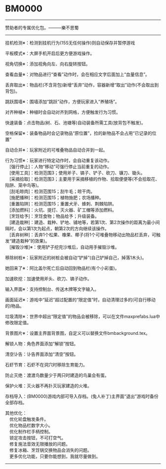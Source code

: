 
# BM0000  

------

赞助者的专属优化包。———樂不思蜀  

------

挂机检测※：检测到挂机行为(15S无任何操作)则自动保存并暂停游戏  
  
平板模式※：大屏手机开启后更方便游戏操作。  
  
视角切换※：添加视角向左、向右旋转按钮。  
  
查看血量※：对物品进行“查看”动作时，会在相应文字后面加上“血量信息”。  
  
丢弃取出※：物品栏(不含背包)新增“丢弃”动作，容器新增“取出”动作(不会取出到背包)。  
  
跳跃围墙※：围墙添加“跳跃”动作，方便玩家进入“养殖场”。  
  
对齐种植※：种植时会自动对齐到网格，方便触发行为习惯。  
  
快速装备：点击物品(树、石、池塘等)自动装备所需工具(放背包不触发)。  
  
空格保留※：装备物品时会记录物品“原位置”，捡的新物品不会占用“已记录的位置”  
  
自动合并※：玩家附近的可堆叠物品自动合并到一起。  
  
行为习惯※：玩家进行特定动作时，会自动重复该动作。  
　[强行停止]：人物“移动”可强行停止当前重复的动作。  
　[使用工具]：检测范围3；使用斧子、镐子、铲子、砍刀、镰刀、锄头。  
　[采摘拾取]：检测范围3；主要用于采摘移植的作物、拾取便便等(不会拾取花、陷阱、笼中鸟等)。  
　[刮毛晾肉]：检测范围15；刮牛毛；晾干肉。  
　[施肥播种]：检测范围15；植物施肥；农场播种。  
　[重置陷阱]：检测范围15；重置犬牙、蜂刺、荆棘陷阱。  
　[添加燃料]：火坑、提灯、灭火器、矿工帽等添加燃料。  
　[烹饪给予]：烹饪食物；物品给予；升级装备。  
　[建造栽种]：建造、栽种、铲地、铺地等，若第1次、第2次操作的距离为最小间隔时，会以第1次为起点，朝第2次的方向继续该操作。  
　[丢弃树种]：丢弃1个松果、橡果、椰子(将1个可堆叠物移动出物品栏丢弃，可触发“建造栽种”的效果)。  
　[摧毁沙堆]※：使用铲子挖完沙堆后，自动用手摧毁沙堆。  
  
移除树桩※：玩家附近的树桩会被自动“铲掉”(自己铲掉自己，掉落1木头)。  
  
她回来了※：阿比盖尔死亡后自动回到物品栏(有个小彩蛋)。  
  
加速砍挖：加速使用斧头、砍刀、镐子动作。
  
输入界面※：支持控制台、传送木牌等文字输入。  
  
画面延迟※：游戏中“延迟”超过配置的“限定值”时，自动清理过多的(可自行移动的)物品。  
  
垃圾清除※：世界中超出“限定值”的物品会被移除，可以在文件maxprefabs.lua中修改限定值。  
  
背景图片※：设置主界面背景图，自定义可以替换文件bmbackground.tex。  
  
解锁人物：角色界面添加“解锁”按钮。  
  
清空讣告：讣告界面添加“清空”按钮。  
  
石虾节育：石虾不在洞穴时移除生育能力。  
  
防止灭绝：渡渡鸟数量少于两只时建造的鸟巢会有蛋。  
  
保护火堆：灭火器不再扑灭玩家建造的火堆。  
  
存档导入：(BM0000)游戏内部可导入存档。(兔人补丁)主界面“退出”游戏时备份全部存档。  
  
其他优化：  
　优化轮盘触发条件。  
　优化物品栏数字大小。  
　优化制作栏手柄控制。  
　锁定攻击按钮，不可打空气。  
　修复施法音效无限播放的问题。  
　修复冰箱、烹饪锅交换物品会消失的问题。  
　更多优化功能，只要你能想到，我就尽量做到。  

------
